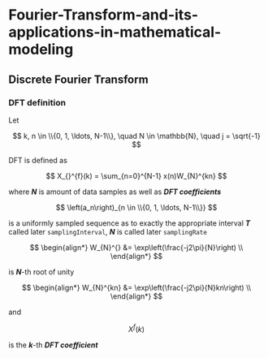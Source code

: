 # Fourier-Transform-and-its-applications-in-mathematical-modeling

## Discrete Fourier Transform

### DFT definition

Let 

$$
k, n \in \\{0, 1, \ldots, N-1\\}, \quad N \in \mathbb{N}, \quad j = \sqrt{-1}
$$

DFT is defined as

$$
X_{}^{f}(k) = \sum_{n=0}^{N-1} x(n)W_{N}^{kn}
$$

where **_N_** is amount of data samples as well as **_DFT coefficients_**

$$
\left(a_n\right)_{n \in \\{0, 1, \ldots, N-1\\}}
$$

is a uniformly sampled sequence as to exactly the appropriate interval **_T_** called later `samplingInterval`, **_N_** is called later `samplingRate`

$$
\begin{align*}
W_{N}^{} &= \exp\left(\frac{-j2\pi}{N}\right) \\
\end{align*}
$$

is **_N_**-th root of unity

$$
\begin{align*}
W_{N}^{kn} &= \exp\left(\frac{-j2\pi}{N}kn\right) \\
\end{align*}
$$

and

$$
X_{}^{f}(k)
$$

is the **_k_**-th **_DFT coefficient_**

